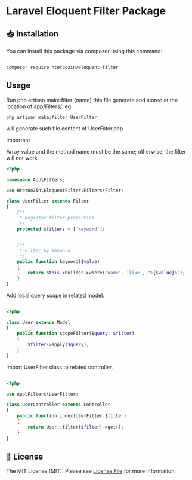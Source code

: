 
# Laravel Eloquent Filter Package

## :inbox_tray: Installation

You can install this package via composer using this command:

```

composer require htetoozin/eloquent-filter

```

## Usage


Run php artisan make:filter {name} this file generate and stored at the location of app/Filters/. eg..

```
php artisan make:filter UserFilter
```
will generate such file content of UserFilter.php 

> [!IMPORTANT]  
> Array value and the method name must be the same; otherwise, the filter will not work.

```php
<?php

namespace App\Filters;

use HtetOoZin\EloquentFilter\Filters\Filter;

class UserFilter extends Filter
{
    /**
     * Register filter properties
     */
    protected $filters = ['keyword'];


    /**
     * Filter by keyword.
     */
    public function keyword($value)
    {
        return $this->builder->where('name', 'like', "%{$value}%");
    }
}
```

Add local query scope in related model.

```php

<?php

class User extends Model
{
    public function scopeFilter($query, $filter)
    {
        $filter->apply($query);
    }
}
```
Import UserFilter class to related controller.
```php

<?php

use App\Filters\UserFilter;

class UserController extends Controller
{
    public function index(UserFilter $filter)
    {
        return User::filter($filter)->get();
    }
}
```

## :scroll: License

The MIT License (MIT). Please see [License File](LICENSE.md) for more information.